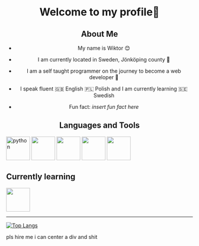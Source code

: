 <div align="center">
    <h1>Welcome to my profile👋</h1>
</div>

<div align="center">
<h2>About Me</h2>

* My name is Wiktor 😊

* I am currently located in Sweden, Jönköping county 💯

* I am a self taught programmer on the journey to become a web developer 🚀

* I speak fluent 🇬🇧 English 🇵🇱 Polish and I am currently learning 🇸🇪 Swedish

* Fun fact: <i>insert fun fact here</i>
</div>

<div>
<h2 align="center">Languages and Tools</h2>


[<img width="64" height="64" alt="python" src="https://cdn.jsdelivr.net/gh/devicons/devicon/icons/python/python-original.svg"/>](https://www.python.org/)
[<img width="64" height="64" src="https://cdn.jsdelivr.net/gh/devicons/devicon/icons/javascript/javascript-original.svg"/>](https://developer.mozilla.org/en-US/docs/Web/javascript)
[<img width="64" height="64" src="https://cdn.jsdelivr.net/gh/devicons/devicon/icons/typescript/typescript-original.svg"/>](https://www.typescriptlang.org/)
[<img width="64" height="64" src="https://cdn.jsdelivr.net/gh/devicons/devicon/icons/mongodb/mongodb-original.svg"/>](https://www.mongodb.com/)
[<img width="64" height="64" src="https://cdn.jsdelivr.net/gh/devicons/devicon/icons/linux/linux-original.svg"/>](https://www.linux.org/)
</div>

## Currently learning

[<img width="64" height="64" src="https://cdn.jsdelivr.net/gh/devicons/devicon/icons/vuejs/vuejs-original-wordmark.svg" />](https://vuejs.org/)
          
<hr>

[![Top Langs](https://github-readme-stats.vercel.app/api/top-langs/?username=anuraghazra&layout=compact)](https://github.com/anuraghazra/github-readme-stats)


pls hire me i can center a div and shit
